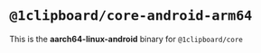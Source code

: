 # `@1clipboard/core-android-arm64`

This is the **aarch64-linux-android** binary for `@1clipboard/core`
